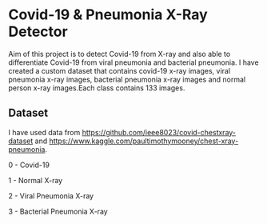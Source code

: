 # Covid-19 & Pneumonia X-Ray Detector
Aim of this project is to detect Covid-19 from X-ray and also able to differentiate Covid-19 from viral pneumonia and bacterial pneumonia. I have created a custom dataset that contains covid-19 x-ray images, viral pneumonia x-ray images, bacterial pneumonia x-ray images and normal person x-ray images.Each class contains 133 images.

## Dataset

I have used data from https://github.com/ieee8023/covid-chestxray-dataset and https://www.kaggle.com/paultimothymooney/chest-xray-pneumonia. 

0 - Covid-19

1 - Normal X-ray

2 - Viral Pneumonia X-ray

3 - Bacterial Pneumonia X-ray